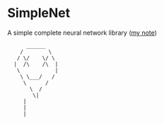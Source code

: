 # SimpleNet
A simple complete neural network library ([my note](http://karlstratos.com/notes/backprop.pdf))

```
      ______
    /        \
   / \/    \/ \
  |  /\    /\  |
   \           |
    \ \___/   /
     \      /
       \  /
        \|
	 |
	 |
	 |

```
